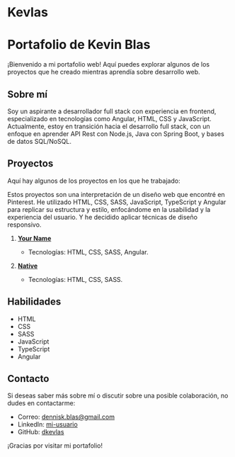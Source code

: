# Kevlas

# Portafolio de Kevin Blas

¡Bienvenido a mi portafolio web! Aquí puedes explorar algunos de los proyectos que he creado mientras aprendía sobre desarrollo web.

## Sobre mí

Soy un aspirante a desarrollador full stack con experiencia en frontend, especializado en tecnologías como Angular, HTML, CSS y JavaScript. Actualmente, estoy en transición hacia el desarrollo full stack, con un enfoque en aprender API Rest con Node.js, Java con Spring Boot, y bases de datos SQL/NoSQL.

## Proyectos

Aquí hay algunos de los proyectos en los que he trabajado:

Estos proyectos son una interpretación de un diseño web que encontré en Pinterest. He utilizado HTML, CSS, SASS, JavaScript, TypeScript y Angular para replicar su estructura y estilo, enfocándome en la usabilidad y la experiencia del usuario. Y he decidido aplicar técnicas de diseño responsivo.

1. **[Your Name](https://github.com/dkevlas/YourNameClone.git)**
   - Tecnologías: HTML, CSS, SASS, Angular.

2. **[Native](https://github.com/dkevlas/NativeClone.git)**
   - Tecnologías: HTML, CSS, SASS.

## Habilidades

- HTML
- CSS
- SASS
- JavaScript
- TypeScript
- Angular

## Contacto

Si deseas saber más sobre mí o discutir sobre una posible colaboración, no dudes en contactarme:

- Correo: [dennisk.blas@gmail.com](dennisk.blas@gmail.com)
- LinkedIn: [mi-usuario](enlace-linkedin)
- GitHub: [dkevlas](https://github.com/dkevlas)

¡Gracias por visitar mi portafolio!